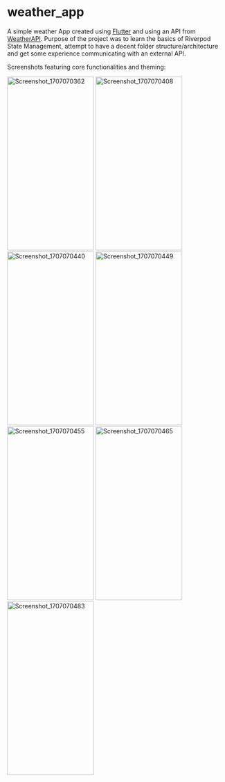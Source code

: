 # weather_app

A simple weather App created using [Flutter](https://flutter.dev/) and using an API from [WeatherAPI](https://www.weatherapi.com/).
Purpose of the project was to learn the basics of Riverpod State Management, attempt to have a decent folder structure/architecture and get some experience communicating with an external API.

Screenshots featuring core functionalities and theming:

<img src="https://private-user-images.githubusercontent.com/144138353/302124538-e0dfdfcc-d32a-450d-8f93-d92493387b9e.png?jwt=eyJhbGciOiJIUzI1NiIsInR5cCI6IkpXVCJ9.eyJpc3MiOiJnaXRodWIuY29tIiwiYXVkIjoicmF3LmdpdGh1YnVzZXJjb250ZW50LmNvbSIsImtleSI6ImtleTUiLCJleHAiOjE3MDcwNzEzMDgsIm5iZiI6MTcwNzA3MTAwOCwicGF0aCI6Ii8xNDQxMzgzNTMvMzAyMTI0NTM4LWUwZGZkZmNjLWQzMmEtNDUwZC04ZjkzLWQ5MjQ5MzM4N2I5ZS5wbmc_WC1BbXotQWxnb3JpdGhtPUFXUzQtSE1BQy1TSEEyNTYmWC1BbXotQ3JlZGVudGlhbD1BS0lBVkNPRFlMU0E1M1BRSzRaQSUyRjIwMjQwMjA0JTJGdXMtZWFzdC0xJTJGczMlMkZhd3M0X3JlcXVlc3QmWC1BbXotRGF0ZT0yMDI0MDIwNFQxODIzMjhaJlgtQW16LUV4cGlyZXM9MzAwJlgtQW16LVNpZ25hdHVyZT03MWFmNjE3ODJhODBkY2Y0ZWIyMThiMWRmY2QyYTlkOGIyMWViNjE3OGY0ZGNmNGM3OTVkYzkxZGFjMmU1MTU0JlgtQW16LVNpZ25lZEhlYWRlcnM9aG9zdCZhY3Rvcl9pZD0wJmtleV9pZD0wJnJlcG9faWQ9MCJ9.MCvo__ieDBF1CYbN2-XFom1ILSCwGbQzacvKfLQdRO4" alt="Screenshot_1707070362" width="200" height="400">
<img src="https://private-user-images.githubusercontent.com/144138353/302125104-39f7d449-9dbd-4e1a-b7c1-4ea2a67e3a3e.png?jwt=eyJhbGciOiJIUzI1NiIsInR5cCI6IkpXVCJ9.eyJpc3MiOiJnaXRodWIuY29tIiwiYXVkIjoicmF3LmdpdGh1YnVzZXJjb250ZW50LmNvbSIsImtleSI6ImtleTUiLCJleHAiOjE3MDcwNzE1MTksIm5iZiI6MTcwNzA3MTIxOSwicGF0aCI6Ii8xNDQxMzgzNTMvMzAyMTI1MTA0LTM5ZjdkNDQ5LTlkYmQtNGUxYS1iN2MxLTRlYTJhNjdlM2EzZS5wbmc_WC1BbXotQWxnb3JpdGhtPUFXUzQtSE1BQy1TSEEyNTYmWC1BbXotQ3JlZGVudGlhbD1BS0lBVkNPRFlMU0E1M1BRSzRaQSUyRjIwMjQwMjA0JTJGdXMtZWFzdC0xJTJGczMlMkZhd3M0X3JlcXVlc3QmWC1BbXotRGF0ZT0yMDI0MDIwNFQxODI2NTlaJlgtQW16LUV4cGlyZXM9MzAwJlgtQW16LVNpZ25hdHVyZT05MWYyNTBhODVmZjljNThmYjMxZTM5OTQ5NDBkNWM2OWVjYTA4OGVlYzg2ZDI4YTZkNWMxYmRiY2M2MmMzYjgyJlgtQW16LVNpZ25lZEhlYWRlcnM9aG9zdCZhY3Rvcl9pZD0wJmtleV9pZD0wJnJlcG9faWQ9MCJ9.aPe3r3cjV0_V1TKU-EcquO4Bj8MB7FgBQ1wA79ByjAs" alt="Screenshot_1707070408" width="200" height="400">
<img src="https://private-user-images.githubusercontent.com/144138353/302125166-32ae3d06-3308-4c82-a877-a92372667cb7.png?jwt=eyJhbGciOiJIUzI1NiIsInR5cCI6IkpXVCJ9.eyJpc3MiOiJnaXRodWIuY29tIiwiYXVkIjoicmF3LmdpdGh1YnVzZXJjb250ZW50LmNvbSIsImtleSI6ImtleTUiLCJleHAiOjE3MDcwNzE1NTcsIm5iZiI6MTcwNzA3MTI1NywicGF0aCI6Ii8xNDQxMzgzNTMvMzAyMTI1MTY2LTMyYWUzZDA2LTMzMDgtNGM4Mi1hODc3LWE5MjM3MjY2N2NiNy5wbmc_WC1BbXotQWxnb3JpdGhtPUFXUzQtSE1BQy1TSEEyNTYmWC1BbXotQ3JlZGVudGlhbD1BS0lBVkNPRFlMU0E1M1BRSzRaQSUyRjIwMjQwMjA0JTJGdXMtZWFzdC0xJTJGczMlMkZhd3M0X3JlcXVlc3QmWC1BbXotRGF0ZT0yMDI0MDIwNFQxODI3MzdaJlgtQW16LUV4cGlyZXM9MzAwJlgtQW16LVNpZ25hdHVyZT03MGY3MmI0M2NiMjNlNDVhYzliMmI5YzNjZDE1ZjcxNTFmNzA1MTllMGU5ODQxYTYxOTIwYzJlMWMzZWU2NWQ3JlgtQW16LVNpZ25lZEhlYWRlcnM9aG9zdCZhY3Rvcl9pZD0wJmtleV9pZD0wJnJlcG9faWQ9MCJ9.IS77teSVxyOzUm56FC14r4QMuCuS8v0pRWvUeUsNgZ8" alt="Screenshot_1707070440" width="200" height="400">
<img src="https://private-user-images.githubusercontent.com/144138353/302125168-f0506aab-fc05-4483-9f20-27de366c87cd.png?jwt=eyJhbGciOiJIUzI1NiIsInR5cCI6IkpXVCJ9.eyJpc3MiOiJnaXRodWIuY29tIiwiYXVkIjoicmF3LmdpdGh1YnVzZXJjb250ZW50LmNvbSIsImtleSI6ImtleTUiLCJleHAiOjE3MDcwNzE1NzYsIm5iZiI6MTcwNzA3MTI3NiwicGF0aCI6Ii8xNDQxMzgzNTMvMzAyMTI1MTY4LWYwNTA2YWFiLWZjMDUtNDQ4My05ZjIwLTI3ZGUzNjZjODdjZC5wbmc_WC1BbXotQWxnb3JpdGhtPUFXUzQtSE1BQy1TSEEyNTYmWC1BbXotQ3JlZGVudGlhbD1BS0lBVkNPRFlMU0E1M1BRSzRaQSUyRjIwMjQwMjA0JTJGdXMtZWFzdC0xJTJGczMlMkZhd3M0X3JlcXVlc3QmWC1BbXotRGF0ZT0yMDI0MDIwNFQxODI3NTZaJlgtQW16LUV4cGlyZXM9MzAwJlgtQW16LVNpZ25hdHVyZT01YzIzMGM5ZTE1YzJmODRiY2UwYjEzMWNkNzAxMzFjNTRjMTU0MDZjZjdmODliNTg2N2VjNjY0ODYyM2E3YTkwJlgtQW16LVNpZ25lZEhlYWRlcnM9aG9zdCZhY3Rvcl9pZD0wJmtleV9pZD0wJnJlcG9faWQ9MCJ9.W6LWWx9lOChGkoSnZvNf2jxDjeKaho_N4KPai09lMXU" alt="Screenshot_1707070449" width="200" height="400">
<img src="https://private-user-images.githubusercontent.com/144138353/302125174-60fd6c42-d86a-47db-a738-98a88afe6116.png?jwt=eyJhbGciOiJIUzI1NiIsInR5cCI6IkpXVCJ9.eyJpc3MiOiJnaXRodWIuY29tIiwiYXVkIjoicmF3LmdpdGh1YnVzZXJjb250ZW50LmNvbSIsImtleSI6ImtleTUiLCJleHAiOjE3MDcwNzE2MDksIm5iZiI6MTcwNzA3MTMwOSwicGF0aCI6Ii8xNDQxMzgzNTMvMzAyMTI1MTc0LTYwZmQ2YzQyLWQ4NmEtNDdkYi1hNzM4LTk4YTg4YWZlNjExNi5wbmc_WC1BbXotQWxnb3JpdGhtPUFXUzQtSE1BQy1TSEEyNTYmWC1BbXotQ3JlZGVudGlhbD1BS0lBVkNPRFlMU0E1M1BRSzRaQSUyRjIwMjQwMjA0JTJGdXMtZWFzdC0xJTJGczMlMkZhd3M0X3JlcXVlc3QmWC1BbXotRGF0ZT0yMDI0MDIwNFQxODI4MjlaJlgtQW16LUV4cGlyZXM9MzAwJlgtQW16LVNpZ25hdHVyZT0yM2Q0YTM1NDgzNTEzYWI0NDBlYjY5MDBkY2Q5MzAzNjIwMDY0ZTFiZTRhYTljNTQzZWJmMTA4NTIwNWRkZTM4JlgtQW16LVNpZ25lZEhlYWRlcnM9aG9zdCZhY3Rvcl9pZD0wJmtleV9pZD0wJnJlcG9faWQ9MCJ9.0IPAZiDOy2xP0w2TNXvjh7_2v78KGsNaE7C_S3bnwj0" alt="Screenshot_1707070455" width="200" height="400">
<img src="https://private-user-images.githubusercontent.com/144138353/302125179-a5fa6ed8-e339-47c8-a45b-fb173ae8e384.png?jwt=eyJhbGciOiJIUzI1NiIsInR5cCI6IkpXVCJ9.eyJpc3MiOiJnaXRodWIuY29tIiwiYXVkIjoicmF3LmdpdGh1YnVzZXJjb250ZW50LmNvbSIsImtleSI6ImtleTUiLCJleHAiOjE3MDcwNzE2NDIsIm5iZiI6MTcwNzA3MTM0MiwicGF0aCI6Ii8xNDQxMzgzNTMvMzAyMTI1MTc5LWE1ZmE2ZWQ4LWUzMzktNDdjOC1hNDViLWZiMTczYWU4ZTM4NC5wbmc_WC1BbXotQWxnb3JpdGhtPUFXUzQtSE1BQy1TSEEyNTYmWC1BbXotQ3JlZGVudGlhbD1BS0lBVkNPRFlMU0E1M1BRSzRaQSUyRjIwMjQwMjA0JTJGdXMtZWFzdC0xJTJGczMlMkZhd3M0X3JlcXVlc3QmWC1BbXotRGF0ZT0yMDI0MDIwNFQxODI5MDJaJlgtQW16LUV4cGlyZXM9MzAwJlgtQW16LVNpZ25hdHVyZT1hN2M0MmM3MzMxMDY3MDQyNjJmMDYxMjJlNzk3MThjYTc2NmY2Y2Y1YzRkNzM4ZTc4OGVmYjNjYWMwM2Q5NDc0JlgtQW16LVNpZ25lZEhlYWRlcnM9aG9zdCZhY3Rvcl9pZD0wJmtleV9pZD0wJnJlcG9faWQ9MCJ9.S2Tn8_t1HOD2OLCwQ4NOMkpHoT7KTM4SWEEByItOP9M" alt="Screenshot_1707070465" width="200" height="400">
<img src="https://private-user-images.githubusercontent.com/144138353/302125180-7c1fd815-1d3b-4422-bf7b-cdb747333fd4.png?jwt=eyJhbGciOiJIUzI1NiIsInR5cCI6IkpXVCJ9.eyJpc3MiOiJnaXRodWIuY29tIiwiYXVkIjoicmF3LmdpdGh1YnVzZXJjb250ZW50LmNvbSIsImtleSI6ImtleTUiLCJleHAiOjE3MDcwNzE2NjMsIm5iZiI6MTcwNzA3MTM2MywicGF0aCI6Ii8xNDQxMzgzNTMvMzAyMTI1MTgwLTdjMWZkODE1LTFkM2ItNDQyMi1iZjdiLWNkYjc0NzMzM2ZkNC5wbmc_WC1BbXotQWxnb3JpdGhtPUFXUzQtSE1BQy1TSEEyNTYmWC1BbXotQ3JlZGVudGlhbD1BS0lBVkNPRFlMU0E1M1BRSzRaQSUyRjIwMjQwMjA0JTJGdXMtZWFzdC0xJTJGczMlMkZhd3M0X3JlcXVlc3QmWC1BbXotRGF0ZT0yMDI0MDIwNFQxODI5MjNaJlgtQW16LUV4cGlyZXM9MzAwJlgtQW16LVNpZ25hdHVyZT1kNjBhNDY4NmEzODU0NTRkZmQ1N2Q5MDYwNGQwOGI3YmRjODg4MjA4OWI5ZDE0MWNkY2QwMDQxYjIyNTdjZDJkJlgtQW16LVNpZ25lZEhlYWRlcnM9aG9zdCZhY3Rvcl9pZD0wJmtleV9pZD0wJnJlcG9faWQ9MCJ9.ulNG_830HpRe2fpMQfy2xs9stBWwzNk44NXs0wuhVzI" alt="Screenshot_1707070483" width="200" height="400">
